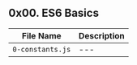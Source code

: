 ## 0x00. ES6 Basics

| File Name | Description     |
| ------------ | ------------    |
| `0-constants.js` | --- |
